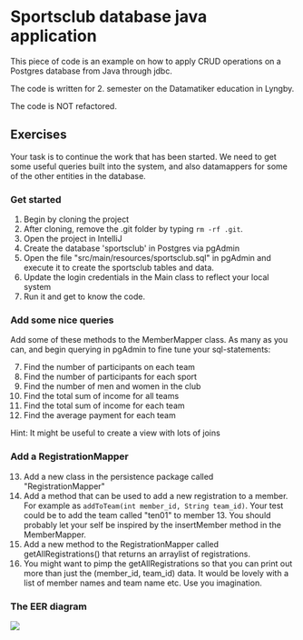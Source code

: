 # Sportsclub database java application

This piece of code is an example on how to apply CRUD operations on
a Postgres database from Java through jdbc.

The code is written for 2. semester on the Datamatiker education in Lyngby.

The code is NOT refactored.

## Exercises

Your task is to continue the work that has been started.
We need to get some useful queries built into the system, and also
datamappers for some of the other entities in the database.

### Get started

1) Begin by cloning the project
2) After cloning, remove the .git folder by typing `rm -rf .git`.
3) Open the project in IntelliJ
4) Create the database 'sportsclub' in Postgres via pgAdmin
5) Open the file "src/main/resources/sportsclub.sql" in pgAdmin and execute it to create the sportsclub tables and data.
6) Update the login credentials in the Main class to reflect your local system
7) Run it and get to know the code.

### Add some nice queries

Add some of these methods to the MemberMapper class. As many as you can, and begin
querying in pgAdmin to fine tune your sql-statements:

7) Find the number of participants on each team
8) Find the number of participants for each sport
9) Find the number of men and women in the club
10) Find the total sum of income for all teams
11) Find the total sum of income for each team
12) Find the average payment for each team

Hint: It might be useful to create a view with lots of joins

### Add a RegistrationMapper

13) Add a new class in the persistence package called "RegistrationMapper"
14) Add a method that can be used to add a new registration to a member. For example as `addToTeam(int member_id, String team_id)`. 
    Your test could be to add the team called "ten01" to member 13. You should probably let your self be inspired 
    by the insertMember method in the MemberMapper.
15) Add a new method to the RegistrationMapper called getAllRegistrations() that returns an arraylist of registrations.
16) You might want to pimp the getAllRegistrations so that you can print out more
    than just the (member_id, team_id) data. It would be lovely with a list of member names
    and team name etc. Use you imagination.

### The EER diagram

![](src/main/resources/sportsclub.png)
